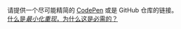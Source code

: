 请提供一个尽可能精简的 [CodePen](http://codepen.io/benjycui/pen/KgPZrE?editors=001) 或是 GitHub 仓库的链接。
<br>
[什么是*最小化重现*，为什么这是必需的？](#repro-modal)

